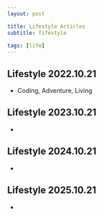 ```yaml
---
layout: post

title: Lifestyle Articles
subtitle: fifestyle

tags: [life]
---
```


## Lifestyle 2022.10.21

- Coding, Adventure, Living

## Lifestyle 2023.10.21

-

## Lifestyle 2024.10.21

-

## Lifestyle 2025.10.21

-
